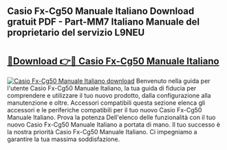 ## Casio Fx-Cg50 Manuale Italiano Download gratuit PDF - Part-MM7 Italiano Manuale del proprietario del servizio L9NEU

# <h2><a href="http://dff1nt.blite.top/?on=Casio+Fx-Cg50+Manuale+Italiano">🔗Download 👉🔴 Casio Fx-Cg50 Manuale Italiano</a></h2>

[![Casio Fx-Cg50 Manuale Italiano download](https://i.imgur.com/lujVjoI.png)](http://dff1nt.blite.top/?on=Casio+Fx-Cg50+Manuale+Italiano)
Benvenuto nella guida per l'utente Casio Fx-Cg50 Manuale Italiano, la tua guida di fiducia per comprendere e utilizzare il tuo nuovo prodotto, dalla configurazione alla manutenzione e oltre. Accessori compatibili questa sezione elenca gli accessori e le periferiche compatibili per il tuo nuovo Casio Fx-Cg50 Manuale Italiano. Prova la potenza Dell'elenco delle funzionalità con il tuo nuovo Casio Fx-Cg50 Manuale Italiano a portata di mano. Il tuo successo è la nostra priorità Casio Fx-Cg50 Manuale Italiano. Ci impegniamo a garantire la tua massima soddisfazione.
